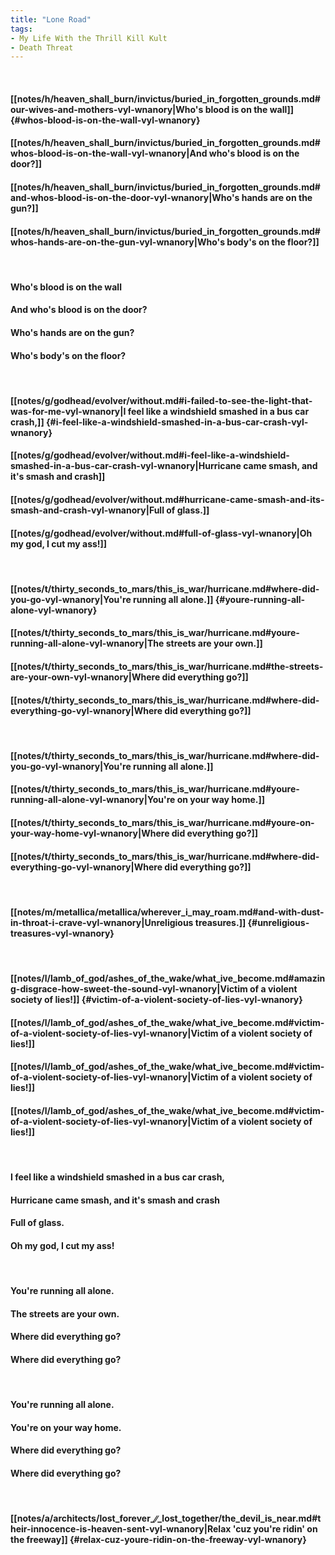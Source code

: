 ```yaml
---
title: "Lone Road"
tags:
- My Life With the Thrill Kill Kult
- Death Threat
---
```

&nbsp;
#### [[notes/h/heaven_shall_burn/invictus/buried_in_forgotten_grounds.md#our-wives-and-mothers-vyl-wnanory|Who's blood is on the wall]] {#whos-blood-is-on-the-wall-vyl-wnanory}
#### [[notes/h/heaven_shall_burn/invictus/buried_in_forgotten_grounds.md#whos-blood-is-on-the-wall-vyl-wnanory|And who's blood is on the door?]]
#### [[notes/h/heaven_shall_burn/invictus/buried_in_forgotten_grounds.md#and-whos-blood-is-on-the-door-vyl-wnanory|Who's hands are on the gun?]]
#### [[notes/h/heaven_shall_burn/invictus/buried_in_forgotten_grounds.md#whos-hands-are-on-the-gun-vyl-wnanory|Who's body's on the floor?]]
&nbsp;
#### Who's blood is on the wall
#### And who's blood is on the door?
#### Who's hands are on the gun?
#### Who's body's on the floor?
&nbsp;
#### [[notes/g/godhead/evolver/without.md#i-failed-to-see-the-light-that-was-for-me-vyl-wnanory|I feel like a windshield smashed in a bus car crash,]] {#i-feel-like-a-windshield-smashed-in-a-bus-car-crash-vyl-wnanory}
#### [[notes/g/godhead/evolver/without.md#i-feel-like-a-windshield-smashed-in-a-bus-car-crash-vyl-wnanory|Hurricane came smash, and it's smash and crash]]
#### [[notes/g/godhead/evolver/without.md#hurricane-came-smash-and-its-smash-and-crash-vyl-wnanory|Full of glass.]]
#### [[notes/g/godhead/evolver/without.md#full-of-glass-vyl-wnanory|Oh my god, I cut my ass!]]
&nbsp;
#### [[notes/t/thirty_seconds_to_mars/this_is_war/hurricane.md#where-did-you-go-vyl-wnanory|You're running all alone.]] {#youre-running-all-alone-vyl-wnanory}
#### [[notes/t/thirty_seconds_to_mars/this_is_war/hurricane.md#youre-running-all-alone-vyl-wnanory|The streets are your own.]]
#### [[notes/t/thirty_seconds_to_mars/this_is_war/hurricane.md#the-streets-are-your-own-vyl-wnanory|Where did everything go?]]
#### [[notes/t/thirty_seconds_to_mars/this_is_war/hurricane.md#where-did-everything-go-vyl-wnanory|Where did everything go?]]
&nbsp;
#### [[notes/t/thirty_seconds_to_mars/this_is_war/hurricane.md#where-did-you-go-vyl-wnanory|You're running all alone.]]
#### [[notes/t/thirty_seconds_to_mars/this_is_war/hurricane.md#youre-running-all-alone-vyl-wnanory|You're on your way home.]]
#### [[notes/t/thirty_seconds_to_mars/this_is_war/hurricane.md#youre-on-your-way-home-vyl-wnanory|Where did everything go?]]
#### [[notes/t/thirty_seconds_to_mars/this_is_war/hurricane.md#where-did-everything-go-vyl-wnanory|Where did everything go?]]
&nbsp;
#### [[notes/m/metallica/metallica/wherever_i_may_roam.md#and-with-dust-in-throat-i-crave-vyl-wnanory|Unreligious treasures.]] {#unreligious-treasures-vyl-wnanory}
&nbsp;
#### [[notes/l/lamb_of_god/ashes_of_the_wake/what_ive_become.md#amazing-disgrace-how-sweet-the-sound-vyl-wnanory|Victim of a violent society of lies!]] {#victim-of-a-violent-society-of-lies-vyl-wnanory}
#### [[notes/l/lamb_of_god/ashes_of_the_wake/what_ive_become.md#victim-of-a-violent-society-of-lies-vyl-wnanory|Victim of a violent society of lies!]]
#### [[notes/l/lamb_of_god/ashes_of_the_wake/what_ive_become.md#victim-of-a-violent-society-of-lies-vyl-wnanory|Victim of a violent society of lies!]]
#### [[notes/l/lamb_of_god/ashes_of_the_wake/what_ive_become.md#victim-of-a-violent-society-of-lies-vyl-wnanory|Victim of a violent society of lies!]]
&nbsp;
#### I feel like a windshield smashed in a bus car crash,
#### Hurricane came smash, and it's smash and crash 
#### Full of glass.
#### Oh my god, I cut my ass!
&nbsp;
#### You're running all alone.
#### The streets are your own.
#### Where did everything go?
#### Where did everything go?
&nbsp;
#### You're running all alone.
#### You're on your way home.
#### Where did everything go?
#### Where did everything go?
&nbsp;
#### [[notes/a/architects/lost_forever_∕∕_lost_together/the_devil_is_near.md#their-innocence-is-heaven-sent-vyl-wnanory|Relax 'cuz you're ridin' on the freeway]] {#relax-cuz-youre-ridin-on-the-freeway-vyl-wnanory}
